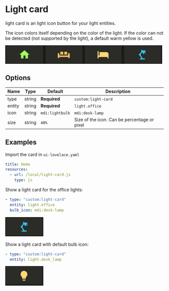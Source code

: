 # Light card

light card is an light icon button for your light entities. 

The icon colors itself depending on the color of the light. If the color can not be detected (not supported by the light), a default warm yellow is used.

![light-card](light-1.png)

## Options

| Name | Type | Default | Description
| ---- | ---- | ------- | -----------
| type | string | **Required** | `custom:light-card`
| entity | string | **Required** | `light.office`
| icon | string | `mdi:lightbulb` | `mdi:desk-lamp`
| size | string | `40%` | Size of the icon. Can be percentage or pixel



## Examples


Import the card in `ui-lovelace.yaml` 
```yaml
title: Home
resources:
  - url: /local/light-card.js
    type: js
```

Show a light card for the office lights:
```yaml
- type: "custom:light-card"
  entity: light.office
  bulb_icon: mdi:desk-lamp
```
![light-card](office-light.png)


Show a light card with default bulb icon:
```yaml
- type: "custom:light-card"
  entity: light.desk_lamp
```
![light-card](desk-lamp.png)

